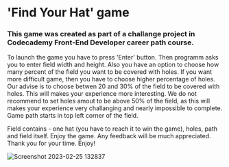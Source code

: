 # 'Find Your Hat' game

### This game was created as part of a challange project in Codecademy Front-End Developer career path course.

To launch the game you have to press 'Enter' button. Then programm asks you to enter field width and height. Also you have an option to choose how many percent of the field you want to be covered with holes. If you want more difficult game, then you have to choose higher percentage of holes. Our advise is to choose betwen 20 and 30% of the field to be covered with holes. This will makes your experience more interesting. We do not recommend to set holes amout to be above 50% of the field, as this will makes your experience very challanging and nearly impossible to complete. Game path starts in top left corner of the field.

Field contains - one hat (you have to reach it to win the game), holes, path and field itself. Enjoy the game. Any feedback will be much appreciated. Thank you for your time. Enjoy!

![Screenshot 2023-02-25 132837](https://user-images.githubusercontent.com/66805934/221360054-915b8f9c-89ff-4107-a91d-1650ae9ae15e.png)
